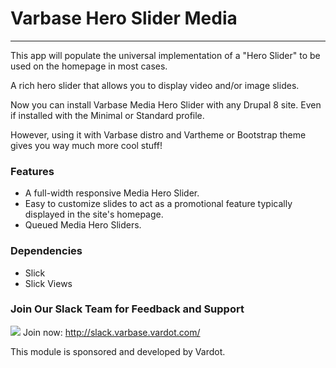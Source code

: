 # Varbase Hero Slider Media
---

This app will populate the universal implementation of a "Hero Slider" to be
 used on the homepage in most cases.

A rich hero slider that allows you to display video and/or image slides.

Now you can install Varbase Media Hero Slider with any Drupal 8 site. Even
 if installed with the Minimal or Standard profile.

However, using it with Varbase distro and Vartheme or Bootstrap theme gives
 you way much more cool stuff!


### Features
* A full-width responsive Media Hero Slider.
* Easy to customize slides to act as a promotional feature typically
  displayed in the site's homepage.
* Queued Media Hero Sliders.

### Dependencies
* Slick
* Slick Views

### Join Our Slack Team for Feedback and Support
[![](https://www.drupal.org/files/varbase-slack-cta_0.png)](http://slack.varbase.vardot.com)
Join now: http://slack.varbase.vardot.com/


This module is sponsored and developed by Vardot.
